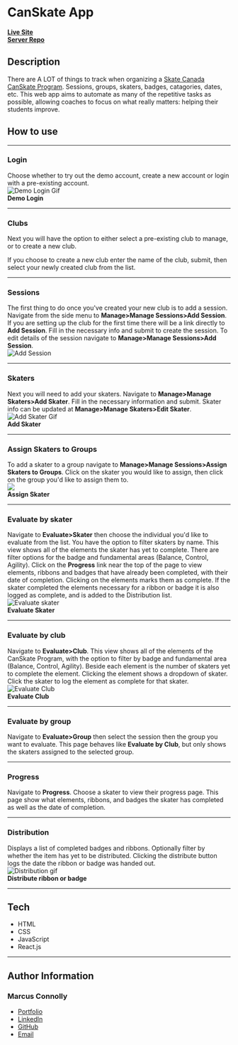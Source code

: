 # CanSkate App

**[Live Site](https://canskate.vercel.app)**  
**[Server Repo](https://github.com/marcuses101/canskate-server)**

## Description

There are A LOT of things to track when organizing a [Skate Canada CanSkate Program](https://skatecanada.ca/learn-to-skate/canskate/). Sessions, groups, skaters, badges, catagories, dates, etc. This web app aims to automate as many of the repetitive tasks as possible, allowing coaches to focus on what really matters: helping their students improve.

## How to use

---

### **Login**

Choose whether to try out the demo account, create a new account or login with a pre-existing account.  
![Demo Login Gif](./gifs/demo-login.gif)  
**Demo Login**

---

### **Clubs**

Next you will have the option to either select a pre-existing club to manage, or to create a new club.

If you choose to create a new club enter the name of the club, submit, then select your newly created club from the list.

---

### **Sessions**

The first thing to do once you've created your new club is to add a session. Navigate from the side menu to **Manage>Manage Sessions>Add Session**. If you are setting up the club for the first time there will be a link directly to **Add Session**. Fill in the necessary info and submit to create the session. To edit details of the session navigate to **Manage>Manage Sessions>Add Session**.  
![Add Session](./gifs/add-session.gif)

---

### **Skaters**

Next you will need to add your skaters. Navigate to **Manage>Manage Skaters>Add Skater**. Fill in the necessary information and submit. Skater info can be updated at **Manage>Manage Skaters>Edit Skater**.  
![Add Skater Gif](./gifs/addskater-trim.gif)  
**Add Skater**

---

### **Assign Skaters to Groups**

To add a skater to a group navigate to **Manage>Manage Sessions>Assign Skaters to Groups**. Click on the skater you would like to assign, then click on the group you'd like to assign them to.  
![](./gifs/assign-skater.gif)  
**Assign Skater**

---

### **Evaluate by skater**

Navigate to **Evaluate>Skater** then choose the individual you'd like to evaluate from the list. You have the option to filter skaters by name. This view shows all of the elements the skater has yet to complete. There are filter options for the badge and fundamental areas (Balance, Control, Agility). Click on the **Progress** link near the top of the page to view elements, ribbons and badges that have already been completed, with their date of completion. Clicking on the elements marks them as complete. If the skater completed the elements necessary for a ribbon or badge it is also logged as complete, and is added to the Distribution list.  
![Evaluate skater](./gifs/eval-skater.gif)  
**Evaluate Skater**

---

### **Evaluate by club**

Navigate to **Evaluate>Club**. This view shows all of the elements of the CanSkate Program, with the option to filter by badge and fundamental area (Balance, Control, Agility). Beside each element is the number of skaters yet to complete the element. Clicking the element shows a dropdown of skater. Click the skater to log the element as complete for that skater.  
![Evaluate Club](./gifs/eval-club.gif)  
**Evaluate Club**

---

### **Evaluate by group**

Navigate to **Evaluate>Group** then select the session then the group you want to evaluate. This page behaves like **Evaluate by Club**, but only shows the skaters assigned to the selected group.

---

### **Progress**

Navigate to **Progress**. Choose a skater to view their progress page. This page show what elements, ribbons, and badges the skater has completed as well as the date of completion.

---

### **Distribution**

Displays a list of completed badges and ribbons. Optionally filter by whether the item has yet to be distributed. Clicking the distribute button logs the date the ribbon or badge was handed out.  
![Distribution gif](./gifs/distribute.gif)  
**Distribute ribbon or badge**

---

## Tech

- HTML
- CSS
- JavaScript
- React.js

---

## Author Information

### Marcus Connolly

- [Portfolio](https://marcus-connolly.com)
- [LinkedIn](www.linkedin.com/in/marcus-connolly-web)
- [GitHub](www.github.com/marcuses101)
- [Email](mailto:mnjconnolly@gmail.com)
